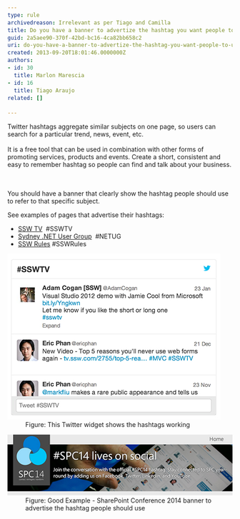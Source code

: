 ```yaml
---
type: rule
archivedreason: Irrelevant as per Tiago and Camilla
title: Do you have a banner to advertize the hashtag you want people to use?
guid: 2a5aee90-370f-42bd-bc16-4ca82bb658c2
uri: do-you-have-a-banner-to-advertize-the-hashtag-you-want-people-to-use
created: 2013-09-20T18:01:46.0000000Z
authors:
- id: 30
  title: Marlon Marescia
- id: 16
  title: Tiago Araujo
related: []

---
```



Twitter hashtags aggregate similar subjects on one page, so users can search for a particular trend, news, event, etc. <br><br>It is a free tool that can be used in combination with other forms of promoting services, products and events. Create a short, consistent and easy to remember hashtag so people can find and talk about your business.​<br>
<br><excerpt class='endintro'></excerpt><br>
<p>You should have a banner that clearly show the hashtag people should use to refer to that specific subject.</p><p>See examples of pages that advertise their hashtags:</p><ul><li>
      <a href="http://tv.ssw.com/" target="_blank">SSW TV</a>  #SSWTV​</li><li>
      <a href="http://www.ssw.com.au/ssw/NETUG/Sydney.aspx" target="_blank">Sydney .NET User Group</a>  #NETUG</li><li>
      <a href="/">SSW Rules</a> #SSWRules</li></ul><dl class="image"><dt> <img alt="Twitter hashtag example" src="hashtag-twitter.jpg" /> </dt><dd>Figure: This Twitter widget shows the hashtags working</dd></dl><dl class="goodImage"><dt> <img alt="SharePoint conference hashtag" src="sharepoint-conference-hashtag.jpg" /></dt><dd>Figure: Good Example - SharePoint Conference 2014 banner to advertise the hashtag people should use</dd></dl>


